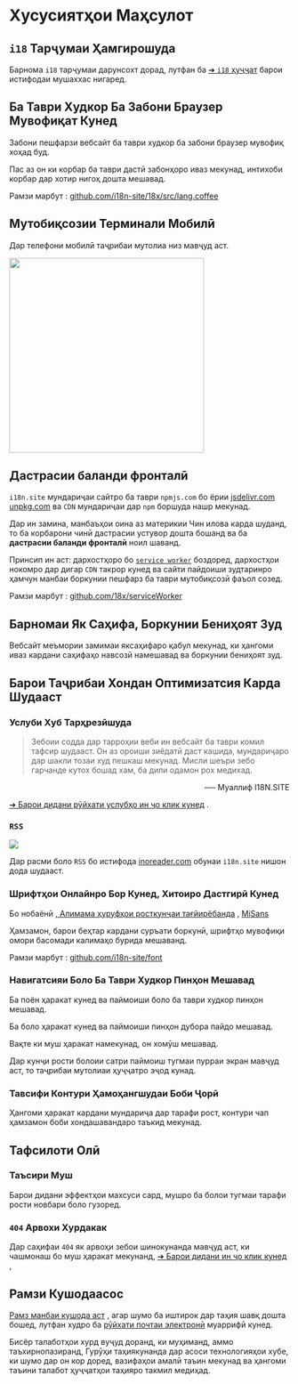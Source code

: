 # Хусусиятҳои Маҳсулот

## `i18` Тарҷумаи Ҳамгирошуда

Барнома `i18` тарҷумаи дарунсохт дорад, лутфан ба [➔ `i18` ҳуҷҷат](/i18) барои истифодаи мушаххас нигаред.

## Ба Таври Худкор Ба Забони Браузер Мувофиқат Кунед

Забони пешфарзи вебсайт ба таври худкор ба забони браузер мувофиқ хоҳад буд.

Пас аз он ки корбар ба таври дастӣ забонҳоро иваз мекунад, интихоби корбар дар хотир нигоҳ дошта мешавад.

Рамзи марбут : [github.com/i18n-site/18x/src/lang.coffee](https://github.com/i18n-site/18x/blob/main/src/lang.coffee)

## Мутобиқсозии Терминали Мобилӣ

Дар телефони мобилӣ таҷрибаи мутолиа низ мавҷуд аст.

<img src="//p.3ti.site/1721379497.avif" width="350px">

## <a rel=id href="#ha" id="ha"></a> Дастрасии баланди фронталӣ

`i18n.site` мундариҷаи сайтро ба таври `npmjs.com` бо ёрии [jsdelivr.com](//jsdelivr.com) [unpkg.com](//unpkg.com) ва `CDN` мундариҷаи дар `npm` боршуда нашр мекунад.

Дар ин замина, манбаъҳои оина аз материкии Чин илова карда шуданд, то ба корбарони чинӣ дастрасии устувор дошта бошанд ва ба **дастрасии баланди фронталӣ** ноил шаванд.

Принсип ин аст: дархостҳоро бо [`service worker`](https://developer.mozilla.org/docs/Web/API/Service_Worker_API) боздоред, дархостҳои нокомро дар дигар `CDN` такрор кунед ва сайти пайдоиши зудтаринро ҳамчун манбаи боркунии пешфарз ба таври мутобиқсозӣ фаъол созед.

Рамзи марбут : [github.com/18x/serviceWorker](https://github.com/i18n-site/18x/tree/main/serviceWorker)

## Барномаи Як Саҳифа, Боркунии Бениҳоят Зуд

Вебсайт меъмории замимаи яксаҳифаро қабул мекунад, ки ҳангоми иваз кардани саҳифаҳо навсозӣ намешавад ва боркунии бениҳоят зуд.

## Барои Таҷрибаи Хондан Оптимизатсия Карда Шудааст

### Услуби Хуб Тарҳрезӣшуда

> Зебоии содда дар тарроҳии веби ин вебсайт ба таври комил тафсир шудааст.
> Он аз ороиши зиёдатӣ даст кашида, мундариҷаро дар шакли тозаи худ пешкаш мекунад.
> Мисли шеъри зебо гарчанде кутох бошад хам, ба дили одамон рох медихад.

<p style="text-align:right">── Муаллиф I18N.SITE</p>

[➔ Барои дидани рӯйхати услубҳо ин ҷо клик кунед](/i18n.site/md/styl) .

### `RSS`

![](//p.3ti.site/1725541085.avif)

Дар расми боло `RSS` бо истифода [inoreader.com](//inoreader.com) обунаи `i18n.site` нишон дода шудааст.

### Шрифтҳои Онлайнро Бор Кунед, Хитоиро Дастгирӣ Кунед

Бо нобаёнӣ [, Алимама ҳуруфҳои росткунҷаи тағйирёбанда](https://www.iconfont.cn/fonts/detail?cnid=pOvFIr086ADR) , [MiSans](https://hyperos.mi.com/font/zh/download/)

Ҳамзамон, барои беҳтар кардани суръати боркунӣ, шрифтҳо мувофиқи омори басомади калимаҳо бурида мешаванд.

Рамзи марбут : [github.com/i18n-site/font](https://github.com/i18n-site/font)

### Навигатсияи Боло Ба Таври Худкор Пинҳон Мешавад

Ба поён ҳаракат кунед ва паймоиши боло ба таври худкор пинҳон мешавад.

Ба боло ҳаракат кунед ва паймоиши пинҳон дубора пайдо мешавад.

Вақте ки муш ҳаракат намекунад, он хомӯш мешавад.

Дар кунҷи рости болоии сатри паймоиш тугмаи пурраи экран мавҷуд аст, то таҷрибаи мутолиаи ҳуҷҷатро эҷод кунад.

### Тавсифи Контури Ҳамоҳангшудаи Боби Ҷорӣ

Ҳангоми ҳаракат кардани мундариҷа дар тарафи рост, контури чап ҳамзамон боби хондашавандаро таъкид мекунад.

## Тафсилоти Олӣ

### Таъсири Муш

Барои дидани эффектҳои махсуси сард, мушро ба болои тугмаи тарафи рости новбари боло гузоред.

### `404` Арвохи Хурдакак

Дар саҳифаи `404` як арвоҳи зебои шинокунанда мавҷуд аст, ки чашмонаш бо муш ҳаракат мекунанд, [➔ Барои дидани ин ҷо клик кунед](/404) ,

## Рамзи Кушодаасос

[Рамз манбаи кушода аст](/i18n.site/c/src) , агар шумо ба иштирок дар таҳия шавқ дошта бошед, лутфан худро ба [рӯйхати почтаи электронӣ](//groups.google.com/u/2/g/i18n-site) муаррифӣ кунед.

Бисёр талаботҳои хурд вуҷуд доранд, ки муҳиманд, аммо таъхирнопазиранд, Гурӯҳи таҳиякунанда дар асоси технологияҳои хубе, ки шумо дар он кор доред, вазифаҳои амалӣ таъин мекунад ва ҳангоми таъини талабот ҳуҷҷатҳои таҳияро такмил медиҳад.